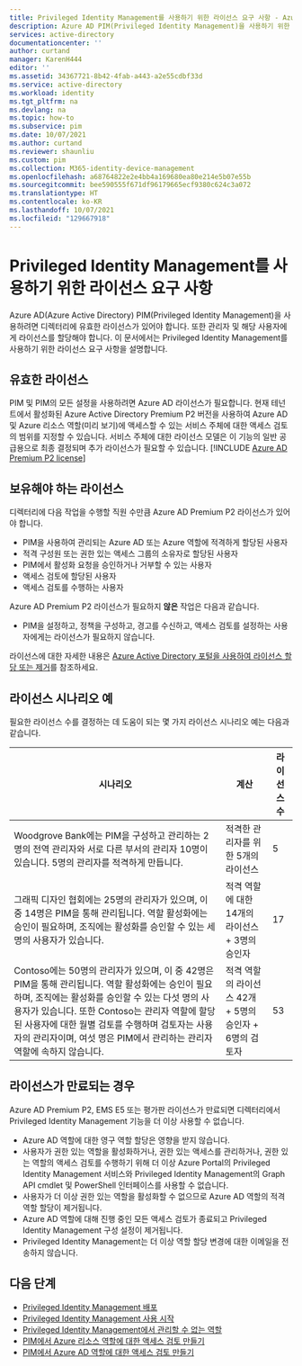 ```yaml
---
title: Privileged Identity Management를 사용하기 위한 라이선스 요구 사항 - Azure Active Directory | Microsoft Docs
description: Azure AD PIM(Privileged Identity Management)을 사용하기 위한 라이선스 요구 사항에 대해 설명합니다.
services: active-directory
documentationcenter: ''
author: curtand
manager: KarenH444
editor: ''
ms.assetid: 34367721-8b42-4fab-a443-a2e55cdbf33d
ms.service: active-directory
ms.workload: identity
ms.tgt_pltfrm: na
ms.devlang: na
ms.topic: how-to
ms.subservice: pim
ms.date: 10/07/2021
ms.author: curtand
ms.reviewer: shaunliu
ms.custom: pim
ms.collection: M365-identity-device-management
ms.openlocfilehash: a68764822e2e4bb4a169680ea80e214e5b07e55b
ms.sourcegitcommit: bee590555f671df96179665ecf9380c624c3a072
ms.translationtype: HT
ms.contentlocale: ko-KR
ms.lasthandoff: 10/07/2021
ms.locfileid: "129667918"
---
```

# <a name="license-requirements-to-use-privileged-identity-management"></a>Privileged Identity Management를 사용하기 위한 라이선스 요구 사항

Azure AD(Azure Active Directory) PIM(Privileged Identity Management)을 사용하려면 디렉터리에 유효한 라이선스가 있어야 합니다. 또한 관리자 및 해당 사용자에게 라이선스를 할당해야 합니다. 이 문서에서는 Privileged Identity Management를 사용하기 위한 라이선스 요구 사항을 설명합니다.

## <a name="valid-licenses"></a>유효한 라이선스

PIM 및 PIM의 모든 설정을 사용하려면 Azure AD 라이선스가 필요합니다. 현재 테넌트에서 활성화된 Azure Active Directory Premium P2 버전을 사용하여 Azure AD 및 Azure 리소스 역할(미리 보기)에 액세스할 수 있는 서비스 주체에 대한 액세스 검토의 범위를 지정할 수 있습니다. 서비스 주체에 대한 라이선스 모델은 이 기능의 일반 공급용으로 최종 결정되며 추가 라이선스가 필요할 수 있습니다. [!INCLUDE [Azure AD Premium P2 license](../../../includes/active-directory-p2-license.md)]

## <a name="licenses-you-must-have"></a>보유해야 하는 라이선스

디렉터리에 다음 작업을 수행할 직원 수만큼 Azure AD Premium P2 라이선스가 있어야 합니다.

- PIM을 사용하여 관리되는 Azure AD 또는 Azure 역할에 적격하게 할당된 사용자
- 적격 구성원 또는 권한 있는 액세스 그룹의 소유자로 할당된 사용자
- PIM에서 활성화 요청을 승인하거나 거부할 수 있는 사용자
- 액세스 검토에 할당된 사용자
- 액세스 검토를 수행하는 사용자

Azure AD Premium P2 라이선스가 필요하지 **않은** 작업은 다음과 같습니다.

- PIM을 설정하고, 정책을 구성하고, 경고를 수신하고, 액세스 검토를 설정하는 사용자에게는 라이선스가 필요하지 않습니다.

라이선스에 대한 자세한 내용은 [Azure Active Directory 포털을 사용하여 라이선스 할당 또는 제거](../fundamentals/license-users-groups.md)를 참조하세요.

## <a name="example-license-scenarios"></a>라이선스 시나리오 예

필요한 라이선스 수를 결정하는 데 도움이 되는 몇 가지 라이선스 시나리오 예는 다음과 같습니다.

| 시나리오 | 계산 | 라이선스 수 |
| --- | --- | --- |
| Woodgrove Bank에는 PIM을 구성하고 관리하는 2명의 전역 관리자와 서로 다른 부서의 관리자 10명이 있습니다. 5명의 관리자를 적격하게 만듭니다. | 적격한 관리자를 위한 5개의 라이선스 | 5 |
| 그래픽 디자인 협회에는 25명의 관리자가 있으며, 이 중 14명은 PIM을 통해 관리됩니다. 역할 활성화에는 승인이 필요하며, 조직에는 활성화를 승인할 수 있는 세 명의 사용자가 있습니다. | 적격 역할에 대한 14개의 라이선스 + 3명의 승인자 | 17 |
| Contoso에는 50명의 관리자가 있으며, 이 중 42명은 PIM을 통해 관리됩니다. 역할 활성화에는 승인이 필요하며, 조직에는 활성화를 승인할 수 있는 다섯 명의 사용자가 있습니다. 또한 Contoso는 관리자 역할에 할당된 사용자에 대한 월별 검토를 수행하며 검토자는 사용자의 관리자이며, 여섯 명은 PIM에서 관리하는 관리자 역할에 속하지 않습니다. | 적격 역할의 라이선스 42개 + 5명의 승인자 + 6명의 검토자 | 53 |

## <a name="when-a-license-expires"></a>라이선스가 만료되는 경우

Azure AD Premium P2, EMS E5 또는 평가판 라이선스가 만료되면 디렉터리에서 Privileged Identity Management 기능을 더 이상 사용할 수 없습니다.

- Azure AD 역할에 대한 영구 역할 할당은 영향을 받지 않습니다.
- 사용자가 권한 있는 역할을 활성화하거나, 권한 있는 액세스를 관리하거나, 권한 있는 역할의 액세스 검토를 수행하기 위해 더 이상 Azure Portal의 Privileged Identity Management 서비스와 Privileged Identity Management의 Graph API cmdlet 및 PowerShell 인터페이스를 사용할 수 없습니다.
- 사용자가 더 이상 권한 있는 역할을 활성화할 수 없으므로 Azure AD 역할의 적격 역할 할당이 제거됩니다.
- Azure AD 역할에 대해 진행 중인 모든 액세스 검토가 종료되고 Privileged Identity Management 구성 설정이 제거됩니다.
- Privileged Identity Management는 더 이상 역할 할당 변경에 대한 이메일을 전송하지 않습니다.

## <a name="next-steps"></a>다음 단계

- [Privileged Identity Management 배포](pim-deployment-plan.md)
- [Privileged Identity Management 사용 시작](pim-getting-started.md)
- [Privileged Identity Management에서 관리할 수 없는 역할](pim-roles.md)
- [PIM에서 Azure 리소스 역할에 대한 액세스 검토 만들기](./pim-create-azure-ad-roles-and-resource-roles-review.md)
- [PIM에서 Azure AD 역할에 대한 액세스 검토 만들기](./pim-create-azure-ad-roles-and-resource-roles-review.md)